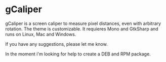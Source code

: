 gCaliper
========

gCaliper is a screen caliper to measure pixel distances, even with arbitrary rotation. The theme is customizable. It requieres Mono and GtkSharp and runs on Linux, Mac and Windows.

If you have any suggestions, please let me know.

In the moment i'm looking for help to create a DEB and RPM package.
